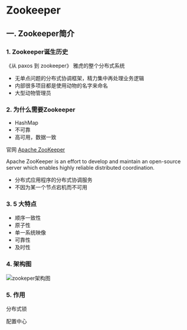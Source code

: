 # Zookeeper

## 一.  Zookeeper简介

### 1.  Zookeeper诞生历史

《从 paxos 到 zookeeper》  雅虎的整个分布式系统

- 无单点问题的分布式协调框架，精力集中再处理业务逻辑
- 内部很多项目都是使用动物的名字来命名
- 大型动物管理员

### 2.  为什么需要Zookeeper

- HashMap
- 不可靠
- 高可用，数据一致

官网 [Apache ZooKeeper](https://zookeeper.apache.org/)

Apache ZooKeeper is an effort to develop and maintain an open-source server which enables highly reliable distributed coordination.

- 分布式应用程序的分布式协调服务
- 不因为某一个节点宕机而不可用

### 3.  5 大特点

- 顺序一致性
- 原子性
- 单一系统映像
- 可靠性
- 及时性

### 4.  架构图

![zookeper架构图](https://zookeeper.apache.org/doc/current/images/zkservice.jpg)



### 5.  作用

分布式锁

配置中心




